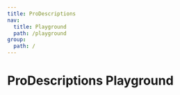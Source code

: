 ```yaml
---
title: ProDescriptions
nav:
  title: Playground
  path: /playground
group:
  path: /
---
```


# ProDescriptions Playground

<code src="../../packages/descriptions/src/demos/dynamic-descriptions.tsx" height="500px" iframe="760px" background="#f5f5f5" title="属性展示"/>
